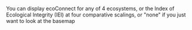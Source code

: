 You can display ecoConnect for any of 4 ecosystems, or the Index of Ecological Integrity (IEI) at
four comparative scalings, or "none" if you just want to look at the basemap
